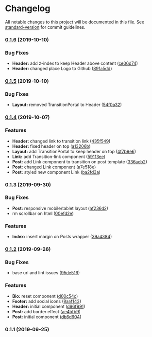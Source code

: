 # Changelog

All notable changes to this project will be documented in this file. See [standard-version](https://github.com/conventional-changelog/standard-version) for commit guidelines.

### [0.1.6](https://github.com/brunodhr/my-blog/compare/v0.1.5...v0.1.6) (2019-10-10)


### Bug Fixes

* **Header:** add z-index to keep Header above content ([ce06d74](https://github.com/brunodhr/my-blog/commit/ce06d74))
* **Header:** changed place Logo to Github ([891a5dd](https://github.com/brunodhr/my-blog/commit/891a5dd))

### [0.1.5](https://github.com/brunodhr/my-blog/compare/v0.1.4...v0.1.5) (2019-10-10)


### Bug Fixes

* **Layout:** removed TransitionPortal to Header ([54f0a32](https://github.com/brunodhr/my-blog/commit/54f0a32))

### [0.1.4](https://github.com/brunodhr/my-blog/compare/v0.1.3...v0.1.4) (2019-10-07)


### Features

* **Header:** changed link to transition link ([435f549](https://github.com/brunodhr/my-blog/commit/435f549))
* **Header:** fixed header on top ([a13206b](https://github.com/brunodhr/my-blog/commit/a13206b))
* **Layout:** add TransitionPortal to keep header on top ([4f7b9e6](https://github.com/brunodhr/my-blog/commit/4f7b9e6))
* **Link:** add Transition-link component ([59113ee](https://github.com/brunodhr/my-blog/commit/59113ee))
* **Post:** add Link component to transition on post template  ([336acb2](https://github.com/brunodhr/my-blog/commit/336acb2))
* **Post:** changed Link component ([a7e518e](https://github.com/brunodhr/my-blog/commit/a7e518e))
* **Post:** styled new component Link ([ba2fd3a](https://github.com/brunodhr/my-blog/commit/ba2fd3a))

### [0.1.3](https://github.com/brunodhr/my-blog/compare/v0.1.2...v0.1.3) (2019-09-30)

### Bug Fixes

- **Post:** responsive mobile/tablet layout ([af236d2](https://github.com/brunodhr/my-blog/commit/af236d2))
- rm scrollbar on html ([00efd2e](https://github.com/brunodhr/my-blog/commit/00efd2e))

### Features

- **Index:** insert margin on Posts wrapper ([39a4384](https://github.com/brunodhr/my-blog/commit/39a4384))

### [0.1.2](https://github.com/brunodhr/my-blog/compare/v0.1.1...v0.1.2) (2019-09-26)

### Bug Fixes

- base url and lint issues ([95de516](https://github.com/brunodhr/my-blog/commit/95de516))

### Features

- **Bio:** reset component ([d00c54c](https://github.com/brunodhr/my-blog/commit/d00c54c))
- **Footer:** add social icons ([8aaf143](https://github.com/brunodhr/my-blog/commit/8aaf143))
- **Header:** initial component ([d96f991](https://github.com/brunodhr/my-blog/commit/d96f991))
- **Post:** add border effect ([ae4bfb9](https://github.com/brunodhr/my-blog/commit/ae4bfb9))
- **Post:** initial component ([db6d604](https://github.com/brunodhr/my-blog/commit/db6d604))

### 0.1.1 (2019-09-25)
